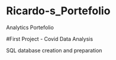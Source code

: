 # Ricardo-s_Portefolio
Analytics Portefolio

#First Project - Covid Data Analysis

SQL database creation and preparation
